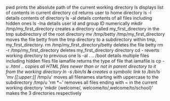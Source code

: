 pwd prints the absolute path of the current working directory
ls displays list of contents in current directory
cd returns user to home directory
ls -l details contents of directory
ls -al details contents of all files including hidden ones
ls -lna details  user id and group ID numerically
mkdir /tmp/my_first_directory creates a directory called my_first_directory in the tmp subdirectory of the root directory
mv /tmp/betty /tmp/my_first_directory moves the file betty from the tmp directory to a subdirectory within tmp, my_first_directory.
rm /tmp/my_first_directory/betty deletes the file betty
rm -r /tmp/my_first_directory deletes my_first_directory directory
cd - reverts working directory to previous one
ls -al . .. /boot details multiple files including hidden files
file iamafile returns the type of file that iamafile is
cp -u *.html .. copies all HTML files newer than or  not in parent directory to it from the working directory
ln -s /bin/ls __ls__ creates a symbolic link to /bin/ls
'mv [[:upper:]]* /tmp/u' moves all filenames starting with uppercase to the subdirectory /tmp/u
'rm *~' removes all files ending with ~ in the current working directory
'mkdir {welcome/, welcome/to/,welcome/to/school}' makes the 3 directories respectively
